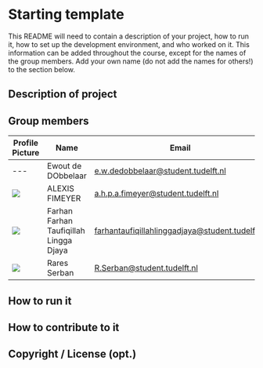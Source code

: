 # Starting template

This README will need to contain a description of your project, how to run it, how to set up the development environment, and who worked on it.
This information can be added throughout the course, except for the names of the group members.
Add your own name (do not add the names for others!) to the section below.

## Description of project
 
## Group members

| Profile Picture | Name                                   | Email                                           |
|---|----------------------------------------|-------------------------------------------------|
|---| Ewout de DObbelaar                     | e.w.dedobbelaar@student.tudelft.nl              |
| ![](https://eu.ui-avatars.com/api/?name=OOPP&length=4&size=50&color=DDD&background=777&font-size=0.325) | ALEXIS FIMEYER                         | a.h.p.a.fimeyer@student.tudelft.nl              |
|![](https://gitlab.ewi.tudelft.nl/uploads/-/system/user/avatar/5985/avatar.png?width=400)| Farhan Farhan Taufiqillah Lingga Djaya | farhantaufiqillahlinggadjaya@student.tudelft.nl |
|![](https://gitlab.ewi.tudelft.nl/uploads/-/system/user/avatar/5985/avatar.png?width=400)| Rares Serban                           | R.Serban@student.tudelft.nl                     |

<!-- Instructions (remove once assignment has been completed -->
<!-- - Add (only!) your own name to the table above (use Markdown formatting) -->
<!-- - Mention your *student* email address -->
<!-- - Preferably add a recognizable photo, otherwise add your GitLab photo -->
<!-- - (please make sure the photos have the same size) --> 

## How to run it

## How to contribute to it

## Copyright / License (opt.)
